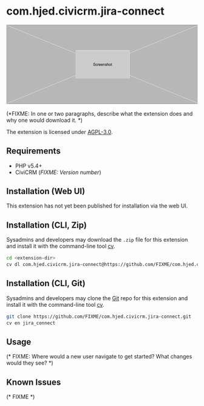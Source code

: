 # com.hjed.civicrm.jira-connect

![Screenshot](/images/screenshot.png)

(*FIXME: In one or two paragraphs, describe what the extension does and why one would download it. *)

The extension is licensed under [AGPL-3.0](LICENSE.txt).

## Requirements

* PHP v5.4+
* CiviCRM (*FIXME: Version number*)

## Installation (Web UI)

This extension has not yet been published for installation via the web UI.

## Installation (CLI, Zip)

Sysadmins and developers may download the `.zip` file for this extension and
install it with the command-line tool [cv](https://github.com/civicrm/cv).

```bash
cd <extension-dir>
cv dl com.hjed.civicrm.jira-connect@https://github.com/FIXME/com.hjed.civicrm.jira-connect/archive/master.zip
```

## Installation (CLI, Git)

Sysadmins and developers may clone the [Git](https://en.wikipedia.org/wiki/Git) repo for this extension and
install it with the command-line tool [cv](https://github.com/civicrm/cv).

```bash
git clone https://github.com/FIXME/com.hjed.civicrm.jira-connect.git
cv en jira_connect
```

## Usage

(* FIXME: Where would a new user navigate to get started? What changes would they see? *)

## Known Issues

(* FIXME *)
